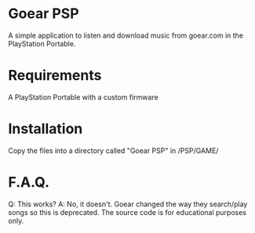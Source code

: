 Goear PSP
=========

A simple application to listen and download music from goear.com in the PlayStation Portable.


Requirements
============

A PlayStation Portable with a custom firmware



Installation
============

Copy the files into a directory called "Goear PSP" in /PSP/GAME/



F.A.Q.
======

Q: This works?
A: No, it doesn't. Goear changed the way they search/play songs so this is deprecated. The source code is for educational purposes only.

